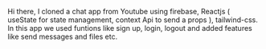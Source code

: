 Hi there, I cloned a chat app from Youtube using firebase, Reactjs ( useState for state management, context Api to send a props ), tailwind-css. 
In this app we used funtions like sign up, login, logout and added features like send messages and files etc.


